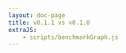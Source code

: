 ```yaml
---
layout: doc-page
title: v0.1.1 vs v0.1.0
extraJS:
    - scripts/benchmarkGraph.js
---
```


<canvas id="cstdBenches"></canvas>
<canvas id="cblasBenches"></canvas>

<script src=/scripts/benchmarkGraph.js />

<script>
   comparisonGraph("cstd", "0-1-0", "0-1-1", ["sprintf", "sprintfNonAllocating", "sscanf", "sscanfNonAllocating", "abs", "atol", "div", "getEnv", "qsort", "rand"], "logarithmic", document.getElementById('cstdBenches'));
   comparisonGraph("cblas", "0-1-0", "0-1-1", ["openblasCDotUArrayStyle", "openblasCDotUStructStyle", "slincblasDDot"], "logarithmic", document.getElementById('cblasBenches'));

</script>